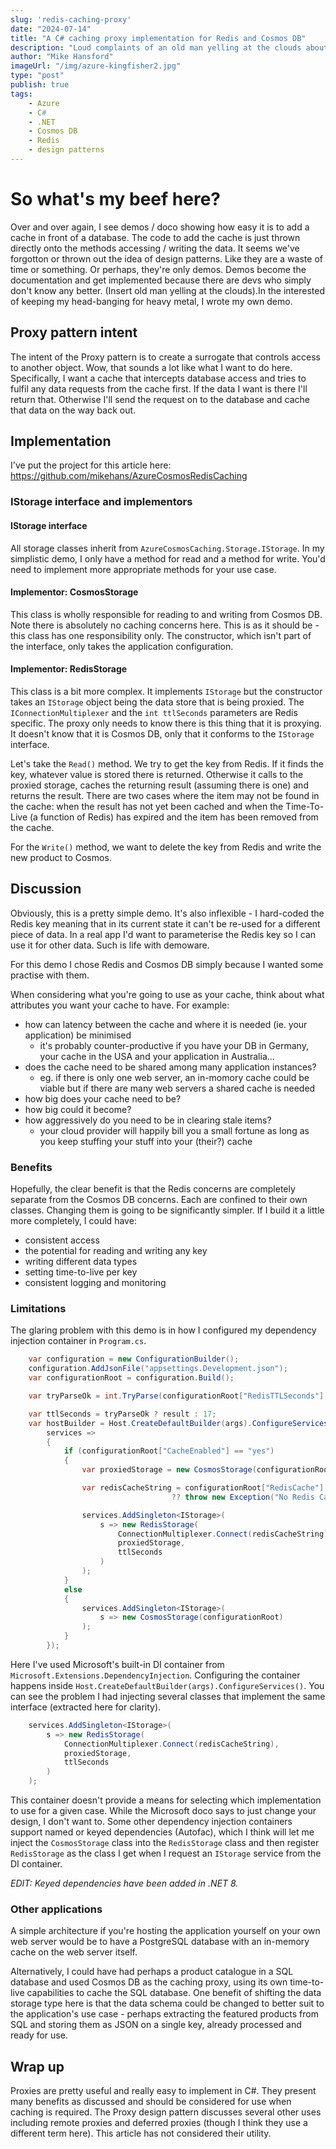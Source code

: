 ```yaml
---
slug: 'redis-caching-proxy'
date: "2024-07-14"
title: "A C# caching proxy implementation for Redis and Cosmos DB"
description: "Loud complaints of an old man yelling at the clouds about lousy caching implementations with Redis and (insert your DB here)."
author: "Mike Hansford"
imageUrl: "/img/azure-kingfisher2.jpg"
type: "post"
publish: true
tags:
    - Azure
    - C#
    - .NET
    - Cosmos DB
    - Redis
    - design patterns
---
```

# So what's my beef here?
Over and over again, I see demos / doco showing how easy it is to add a cache in front of a database. The code to add the cache is just thrown directly onto the methods accessing / writing the data. It seems we've forgotton or thrown out the idea of design patterns. Like they are a waste of time or something. Or perhaps, they're only demos. Demos become the documentation and get implemented because there are devs who simply don't know any better. (Insert old man yelling at the clouds).In the interested of keeping my head-banging for heavy metal, I wrote my own demo.

## Proxy pattern intent
The intent of the Proxy pattern is to create a surrogate that controls access to another object. Wow, that sounds a lot like what I want to do here. Specifically, I want a cache that intercepts database access and tries to fulfil any data requests from the cache first. If the data I want is there I'll return that. Otherwise I'll send the request on to the database and cache that data on the way back out.

## Implementation
I've put the project for this article here: https://github.com/mikehans/AzureCosmosRedisCaching

### IStorage interface and implementors
#### IStorage interface
All storage classes inherit from ```AzureCosmosCaching.Storage.IStorage```. In my simplistic demo, I only have a method for read and a method for write. You'd need to implement more appropriate methods for your use case.

#### Implementor: CosmosStorage
This class is wholly responsible for reading to and writing from Cosmos DB. Note there is absolutely no caching concerns here. This is as it should be - this class has one responsibility only. The constructor, which isn't part of the interface, only takes the application configuration.

#### Implementor: RedisStorage
This class is a bit more complex. It implements ```IStorage``` but the constructor takes an ```IStorage``` object being the data store that is being proxied. The ```IConnectionMultiplexer``` and the ```int ttlSeconds``` parameters are Redis specific. The proxy only needs to know there is this thing that it is proxying. It doesn't know that it is Cosmos DB, only that it conforms to the ```IStorage``` interface.

Let's take the ```Read()``` method. We try to get the key from Redis. If it finds the key, whatever value is stored there is returned. Otherwise it calls to the proxied storage, caches the returning result (assuming there is one) and returns the result. There are two cases where the item may not be found in the cache: when the result has not yet been cached and when the Time-To-Live (a function of Redis) has expired and the item has been removed from the cache.

For the ```Write()``` method, we want to delete the key from Redis and write the new product to Cosmos.

## Discussion
Obviously, this is a pretty simple demo. It's also inflexible - I hard-coded the Redis key meaning that in its current state it can't be re-used for a different piece of data. In a real app I'd want to parameterise the Redis key so I can use it for other data. Such is life with demoware.

For this demo I chose Redis and Cosmos DB simply because I wanted some practise with them. 

When considering what you're going to use as your cache, think about what attributes you want your cache to have. For example:
* how can latency between the cache and where it is needed (ie. your application) be minimised
    * it's probably counter-productive if you have your DB in Germany, your cache in the USA and your application in Australia...
* does the cache need to be shared among many application instances?
    * eg. if there is only one web server, an in-momory cache could be viable but if there are many web servers a shared cache is needed
* how big does your cache need to be?
* how big could it become?
* how aggressively do you need to be in clearing stale items?
    * your cloud provider will happily bill you a small fortune as long as you keep stuffing your stuff into your (their?) cache

### Benefits
Hopefully, the clear benefit is that the Redis concerns are completely separate from the Cosmos DB concerns. Each are confined to their own classes. Changing them is going to be significantly simpler. If I build it a little more completely, I could have:
* consistent access 
* the potential for reading and writing any key
* writing different data types 
* setting time-to-live per key
* consistent logging and monitoring

### Limitations
The glaring problem with this demo is in how I configured my dependency injection container in ```Program.cs```. 
```csharp
    var configuration = new ConfigurationBuilder();
    configuration.AddJsonFile("appsettings.Development.json");
    var configurationRoot = configuration.Build();

    var tryParseOk = int.TryParse(configurationRoot["RedisTTLSeconds"], out var result);

    var ttlSeconds = tryParseOk ? result : 17;
    var hostBuilder = Host.CreateDefaultBuilder(args).ConfigureServices(
        services =>
        {
            if (configurationRoot["CacheEnabled"] == "yes")
            {
                var proxiedStorage = new CosmosStorage(configurationRoot);

                var redisCacheString = configurationRoot["RedisCache"]
                                    ?? throw new Exception("No Redis Cache connection string.");

                services.AddSingleton<IStorage>(
                    s => new RedisStorage(
                        ConnectionMultiplexer.Connect(redisCacheString),
                        proxiedStorage,
                        ttlSeconds
                    )
                );
            }
            else
            {
                services.AddSingleton<IStorage>(
                    s => new CosmosStorage(configurationRoot)
                );
            }
        });

```

Here I've used Microsoft's built-in DI container from ```Microsoft.Extensions.DependencyInjection```. Configuring the container happens inside ```Host.CreateDefaultBuilder(args).ConfigureServices()```. You can see the problem I had injecting several classes that implement the same interface (extracted here for clarity).
```csharp
    services.AddSingleton<IStorage>(
        s => new RedisStorage(
            ConnectionMultiplexer.Connect(redisCacheString),
            proxiedStorage,
            ttlSeconds
        )
    );
```
This container doesn't provide a means for selecting which implementation to use for a given case. While the Microsoft doco says to just change your design, I don't want to. Some other dependency injection containers support named or keyed dependencies (Autofac), which I think will let me inject the ```CosmosStorage``` class into the ```RedisStorage``` class and then register ```RedisStorage``` as the class I get when I request an ```IStorage``` service from the DI container. 

_EDIT: Keyed dependencies have been added in .NET 8._

### Other applications
A simple architecture if you're hosting the application yourself on your own web server would be to have a PostgreSQL database with an in-memory cache on the web server itself.

Alternatively, I could have had perhaps a product catalogue in a SQL database and used Cosmos DB as the caching proxy, using its own time-to-live capabilities to cache the SQL database. One benefit of shifting the data storage type here is that the data schema could be changed to better suit to the application's use case - perhaps extracting the featured products from SQL and storing them as JSON on a single key, already processed and ready for use.

## Wrap up
Proxies are pretty useful and really easy to implement in C#. They present many benefits as discussed and should be considered for use when caching is required. The Proxy design pattern discusses several other uses including remote proxies and deferred proxies (though I think they use a different term here). This article has not considered their utility.
